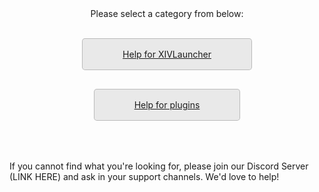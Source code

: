 <style>
  .btnm {
    display: inline-block;
    margin-bottom: 1rem;
    color: rgba(29 29 29);
    background-color: rgba(0 0 0 / 8%);
    border-color: rgba(0 0 0 / 20%);
    border-style: solid;
    border-width: 1px;
    border-radius: 0.3rem;
    transition: color 0.2s, background-color 0.2s, border-color 0.2s;
    padding: 1rem 4rem;
}

.btnm:hover {
    text-decoration: none;
    color: rgba(29 29 29);
    background-color: rgba(0 0 0 / 30%);
    border-color: rgba(0 0 0 / 60%);
}
</style>

<div style="text-align: center;">
Please select a category from below:
<br>
<br>

<div>

<a href="https://goatcorp.github.io/faq/xl_troubleshooting" class="btnm">Help for XIVLauncher</a>

<a href="https://goatcorp.github.io/faq/dalamud_troubleshooting" class="btnm">Help for plugins</a>

</div>
</div>

<br>
<br>

<div>
If you cannot find what you're looking for, please join our Discord Server (LINK HERE) and ask in your support channels. We'd love to help!
</div>
